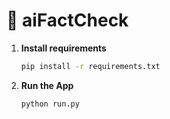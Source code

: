 # 🧠 aiFactCheck


1. **Install requirements**
   ```bash
   pip install -r requirements.txt

2. **Run the App**
   ```bash
   python run.py

